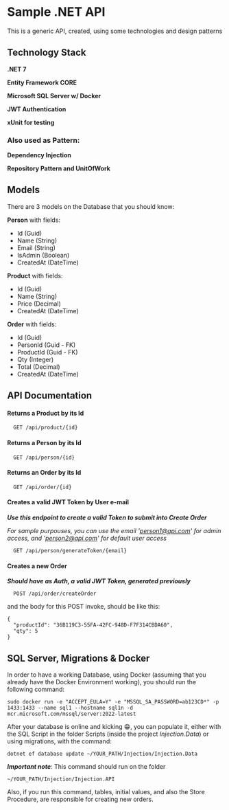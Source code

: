 
# Sample .NET API 

This is a generic API, created, using some technologies and design patterns




## Technology Stack

**.NET 7**

**Entity Framework CORE**

**Microsoft SQL Server w/ Docker**

**JWT Authentication**

**xUnit for testing**

### Also used as Pattern:

**Dependency Injection**

**Repository Pattern and UnitOfWork**
## Models

There are 3 models on the Database that you should know:

**Person** with fields:

- Id (Guid)
- Name (String)
- Email (String)
- IsAdmin (Boolean)
- CreatedAt (DateTime)

**Product** with fields:

- Id (Guid)
- Name (String)
- Price (Decimal)
- CreatedAt (DateTime)

**Order** with fields:

- Id (Guid)
- PersonId (Guid - FK)
- ProductId (Guid - FK)
- Qty (Integer)
- Total (Decimal)
- CreatedAt (DateTime)



## API Documentation

#### Returns a Product by its Id

```http
  GET /api/product/{id}
```

#### Returns a Person by its Id

```http
  GET /api/person/{id}
```

#### Returns an Order by its Id

```http
  GET /api/order/{id}
```

#### Creates a valid JWT Token by User e-mail

***Use this endpoint to create a valid Token to submit into Create Order***

*For sample purpouses, you can use the email 'person1@api.com' for admin access, and 'person2@api.com' for default user access*

```http
  GET /api/person/generateToken/{email}
```

#### Creates a new Order

***Should have as Auth, a valid JWT Token, generated previously***

```http
  POST /api/order/createOrder
```

and the body for this POST invoke, should be like this:

```
{
  "productId": "36B119C3-55FA-42FC-948D-F7F314CBDA60",
  "qty": 5
}
```
## SQL Server, Migrations & Docker

In order to have a working Database, using Docker (assuming that you already have the Docker Environment working), you should run the following command:

```
sudo docker run -e "ACCEPT_EULA=Y" -e "MSSQL_SA_PASSWORD=ab123CD*" -p 1433:1433 --name sql1 --hostname sql1n -d mcr.microsoft.com/mssql/server:2022-latest
```

After your database is online and kicking :grin:, you can populate it, either with the SQL Script in the folder Scripts (inside the project *Injection.Data*) or using migrations, with the command:

```
dotnet ef database update ~/YOUR_PATH/Injection/Injection.Data
```

***Important note***: This command should run on the folder 

```
~/YOUR_PATH/Injection/Injection.API
```

Also, if you run this command, tables, initial values, and also the Store Procedure, are responsible for creating new orders.


